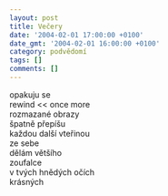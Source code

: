 ```yaml
---
layout: post
title: Večery
date: '2004-02-01 17:00:00 +0100'
date_gmt: '2004-02-01 16:00:00 +0100'
category: podvědomí
tags: []
comments: []
---
```

<p>opakuju se<br>
rewind << once more<br>
rozmazané obrazy<br>
špatně přepíšu<br>
každou další vteřinou<br>
ze sebe<br>
dělám většího<br>
zoufalce<br>
v tvých hnědých očích<br>
krásných</p>
